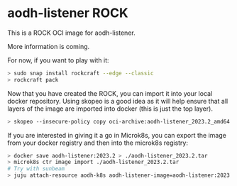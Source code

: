 # aodh-listener ROCK

This is a ROCK OCI image for aodh-listener.

More information is coming.

For now, if you want to play with it:

```bash
> sudo snap install rockcraft --edge --classic
> rockcraft pack
```

Now that you have created the ROCK, you can import it into
your local docker repository. Using skopeo is a good idea as
it will help ensure that all layers of the image are imported
into docker (this is just the top layer).

```bash
> skopeo --insecure-policy copy oci-archive:aodh-listener_2023.2_amd64.rock docker-daemon:aodh-listener:2023.2
```

If you are interested in giving it a go in Microk8s, you can
export the image from your docker registry and then into the
microk8s registry:

```bash
> docker save aodh-listener:2023.2 > ./aodh-listener_2023.2.tar
> microk8s ctr image import ./aodh-listener_2023.2.tar
# Try with sunbeam
> juju attach-resource aodh-k8s aodh-listener-image=aodh-listener:2023.2
```
